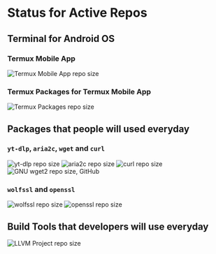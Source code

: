 <!-- REPO-SIZE: BEGIN REPO-SIZE HERE -->
# Status for Active Repos

## Terminal for Android OS
### Termux Mobile App
![Termux Mobile App repo size](https://img.shields.io/github/repo-size/termux/termux-app?label=Termux%20mobile%20app%20repo%20size&logo=github&style=for-the-badge)

### Termux Packages for Termux Mobile App
![Termux Packages repo size](https://img.shields.io/github/repo-size/termux/termux-packages?label=Termux%20packages%20repo%20size&logo=github&style=for-the-badge)

## Packages that people will used everyday
### `yt-dlp`, `aria2c`, `wget` and `curl`
![yt-dlp repo size](https://img.shields.io/github/repo-size/yt-dlp/yt-dlp?label=yt-dlp%20repo%20size&logo=github&style=for-the-badge)
![aria2c repo size](https://img.shields.io/github/repo-size/aria2/aria2?label=aria2c%20repo%20size&logo=github&style=for-the-badge)
![curl repo size](https://img.shields.io/github/repo-size/curl/curl?label=curl%20repo%20size&logo=github&style=for-the-badge)
![GNU wget2 repo size, GitHub](https://img.shields.io/github/repo-size/gnuwget/wget2?label=gnu%20wget2%20repo%20size&logo=Github&style=for-the-badge)

### `wolfssl` and `openssl`
![wolfssl repo size](https://img.shields.io/github/repo-size/wolfssl/wolfssl?label=Wolfssl%20repo%20size&logo=github&style=for-the-badge)
![openssl repo size](https://img.shields.io/github/repo-size/Openssl/Openssl?label=Openssl%20repo%20size&logo=github&style=for-the-badge)

## Build Tools that developers will use everyday
![LLVM Project repo size](https://img.shields.io/github/repo-size/llvm/llvm-project?label=llvm%20repo%20size&logo=Github&style=for-the-badge)

<!-- REPO-SIZE: END REPO-SIZE HERE -->
